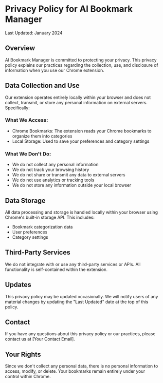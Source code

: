 # Privacy Policy for AI Bookmark Manager

Last Updated: January 2024

## Overview
AI Bookmark Manager is committed to protecting your privacy. This privacy policy explains our practices regarding the collection, use, and disclosure of information when you use our Chrome extension.

## Data Collection and Use
Our extension operates entirely locally within your browser and does not collect, transmit, or store any personal information on external servers. Specifically:

### What We Access:
- Chrome Bookmarks: The extension reads your Chrome bookmarks to organize them into categories
- Local Storage: Used to save your preferences and category settings

### What We Don't Do:
- We do not collect any personal information
- We do not track your browsing history
- We do not share or transmit any data to external servers
- We do not use analytics or tracking tools
- We do not store any information outside your local browser

## Data Storage
All data processing and storage is handled locally within your browser using Chrome's built-in storage API. This includes:
- Bookmark categorization data
- User preferences
- Category settings

## Third-Party Services
We do not integrate with or use any third-party services or APIs. All functionality is self-contained within the extension.

## Updates
This privacy policy may be updated occasionally. We will notify users of any material changes by updating the "Last Updated" date at the top of this policy.

## Contact
If you have any questions about this privacy policy or our practices, please contact us at [Your Contact Email].

## Your Rights
Since we don't collect any personal data, there is no personal information to access, modify, or delete. Your bookmarks remain entirely under your control within Chrome.
